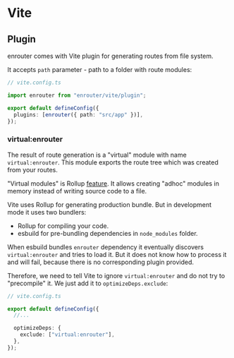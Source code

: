 # Vite

## Plugin

enrouter comes with Vite plugin for generating routes from file system.

It accepts `path` parameter - path to a folder with route modules:

```ts
// vite.config.ts

import enrouter from "enrouter/vite/plugin";

export default defineConfig({
  plugins: [enrouter({ path: "src/app" })],
});
```

### virtual:enrouter

The result of route generation is a "virtual" module with name
`virtual:enrouter`. This module exports the route tree which was created from
your routes.

"Virtual modules" is Rollup
[feature](https://rollupjs.org/plugin-development/#a-simple-example). It allows
creating "adhoc" modules in memory instead of writing source code to a file.

Vite uses Rollup for generating production bundle.
But in development mode it uses two bundlers:

- Rollup for compiling your code.
- esbuild for pre-bundling dependencies in `node_modules` folder.

When esbuild bundles `enrouter` dependency it eventually discovers
`virtual:enrouter` and tries to load it.
But it does not know how to process it and will fail, because there is no
corresponding plugin provided.

Therefore, we need to tell Vite to ignore `virtual:enrouter` and do not try to
"precompile" it. We just add it to `optimizeDeps.exclude`:

```ts
// vite.config.ts

export default defineConfig({
  //...

  optimizeDeps: {
    exclude: ["virtual:enrouter"],
  },
});
```
